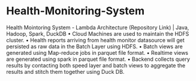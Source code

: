 # Health-Monitoring-System
Health Mointoring System - Lambda Architecture (Repository Link) | Java, Hadoop, Spark, DuckDB
• Cloud Machines are used to maintain the HDFS cluster.
• Health reports arriving from health monitor datasource will get persisted as raw data in the Batch Layer using HDFS.
• Batch views are generated using Map-reduce jobs in parquet file format.
• Realtime views are generated using spark in parquet file format.
• Backend collects query results by contacting both speed layer and batch views to aggregate the results and stitch them together
using Duck DB.
